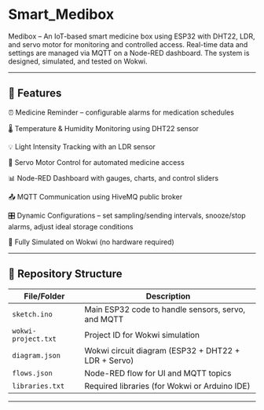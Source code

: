 # Smart_Medibox
Medibox – An IoT-based smart medicine box using ESP32 with DHT22, LDR, and servo motor for monitoring and controlled access. Real-time data and settings are managed via MQTT on a Node-RED dashboard. The system is designed, simulated, and tested on Wokwi.


---

## 🚀 Features

⏰ Medicine Reminder – configurable alarms for medication schedules

🌡️ Temperature & Humidity Monitoring using DHT22 sensor

💡 Light Intensity Tracking with an LDR sensor

🔄 Servo Motor Control for automated medicine access

📊 Node-RED Dashboard with gauges, charts, and control sliders

📤 MQTT Communication using HiveMQ public broker

🎛️ Dynamic Configurations – set sampling/sending intervals, snooze/stop alarms, adjust ideal storage conditions

🧪 Fully Simulated on Wokwi
 (no hardware required)

---

## 📁 Repository Structure

| File/Folder         | Description                                         |
| ------------------- | --------------------------------------------------- |
| `sketch.ino`        | Main ESP32 code to handle sensors, servo, and MQTT  |
| `wokwi-project.txt` | Project ID for Wokwi simulation                     |
| `diagram.json`      | Wokwi circuit diagram (ESP32 + DHT22 + LDR + Servo) |
| `flows.json`        | Node-RED flow for UI and MQTT topics                |
| `libraries.txt`     | Required libraries (for Wokwi or Arduino IDE)       |

---






